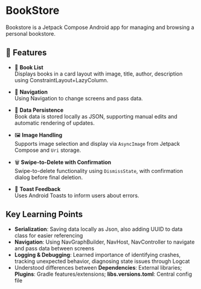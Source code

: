 # BookStore

Bookstore is a Jetpack Compose Android app for managing and browsing a personal bookstore.

## 🚀 Features

- 📘 **Book List**  
  Displays books in a card layout with image, title, author, description using ConstraintLayout+LazyColumn.

- 🧭 **Navigation**  
  Using Navigation to change screens and pass data.

- 💾 **Data Persistence**  
  Book data is stored locally as JSON, supporting manual edits and automatic rendering of updates.

- 🖼 **Image Handling**  
  Supports image selection and display via `AsyncImage` from Jetpack Compose and `Uri` storage.

- 🗑 **Swipe-to-Delete with Confirmation**  
  Swipe-to-delete functionality using `DismissState`, with confirmation dialog before final deletion.

- 🍞 **Toast Feedback**  
  Uses Android Toasts to inform users about errors.

## Key Learning Points
- **Serialization**: Saving data locally as Json, also adding UUID to data class for easier referencing
- **Navigation**: Using NavGraphBuilder, NavHost, NavController to navigate and pass data between screens
- **Logging & Debugging**: Learned importance of identifying crashes, tracking unexpected behavior, diagnosing state issues through Logcat
- Understood differences between **Dependencies**: External libraries; **Plugins**: Gradle features/extensions; **libs.versions.toml**: Central config file